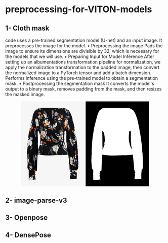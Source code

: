 # preprocessing-for-VITON-models
## 1- Cloth mask
code uses a pre-trained segmentation model (U-net) and an input image.
It preprocesses the image for the model.
•  Preprocessing the image
Pads the image to ensure its dimensions are divisible by 32, which is necessary for the models that we will use.
•  Preparing Input for Model Inference
After setting up an albumentations transformation pipeline for normalization, we apply the normalization transformation to the padded image, then convert the normalized image to a PyTorch tensor and add a batch dimension.
Performs inference using the pre-trained model to obtain a segmentation mask.
•  Postprocessing the segmentation mask
It converts the model's output to a binary mask, removes padding from the mask, and then resizes the masked image.
<p align="middle">     
    <img src="https://github.com/Aalaa4444/preprocessing-for-VITON-models/blob/main/cloth_mask/cloth.jpg" width="200">     
    <img src="https://github.com/Aalaa4444/preprocessing-for-VITON-models/blob/main/cloth_mask/cloth-mask.jpg" width="200">    
</p>

## 2- image-parse-v3

## 3- Openpose
## 4- DensePose
